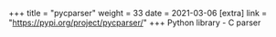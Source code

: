 +++
title = "pycparser"
weight = 33
date = 2021-03-06
[extra]
link = "https://pypi.org/project/pycparser/"
+++
Python library - C parser

